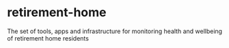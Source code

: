 # retirement-home
The set of tools, apps and infrastructure for monitoring health and wellbeing of retirement home residents
